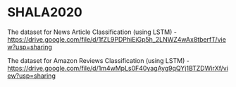 # SHALA2020

The dataset for News Article Classification (using LSTM) - https://drive.google.com/file/d/1fZL9PDPhiEiGp5h_2LNWZ4wAx8tberfT/view?usp=sharing

The dataset for Amazon Reviews Classification (using LSTM) - https://drive.google.com/file/d/1m4wMpLs0F40yagAyg9qQYj1BTZDWirXf/view?usp=sharing
